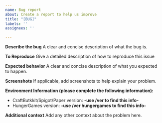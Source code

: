 ```yaml
---
name: Bug report
about: Create a report to help us improve
title: "[BUG]"
labels: ''
assignees: ''

---
```


**Describe the bug**
A clear and concise description of what the bug is.

**To Reproduce**
Give a detailed description of how to reproduce this issue

**Expected behavior**
A clear and concise description of what you expected to happen.

**Screenshots**
If applicable, add screenshots to help explain your problem.

**Environment Information (please complete the following information):**
 - CraftButkkit/Spigot/Paper version: **-use /ver to find this info-**
 - HungerGames version: **-use /ver hungergames  to find this info-**

**Additional context**
Add any other context about the problem here.
